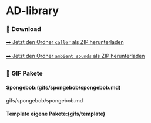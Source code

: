 # AD-library
### 📁 Download

[➡️ Jetzt den Ordner `caller` als ZIP herunterladen](https://minhaskamal.github.io/DownGit/#/home?url=https://github.com/jls-11/AD-library/tree/main/caller)

[➡️ Jetzt den Ordner `ambient sounds` als ZIP herunterladen](https://minhaskamal.github.io/DownGit/#/home?url=https://github.com/jls-11/AD-library/tree/main/ambient%20sounds)

### 📁 GIF Pakete
#### Spongebob:(gifs/spongebob/spongebob.md)
gifs/spongebob/spongebob.md
#### Template eigene Pakete:(gifs/template)
